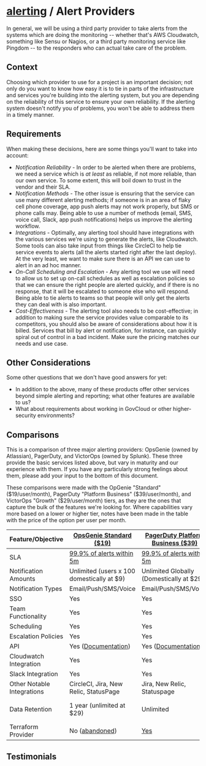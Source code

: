 # [alerting](./README.md) / Alert Providers

In general, we will be using a third party provider to take alerts from
the systems which are doing the monitoring -- whether that's AWS
Cloudwatch, something like Sensu or Nagios, or a third party monitoring
service like Pingdom -- to the responders who can actual take care of
the problem.

## Context

Choosing which provider to use for a project is an important decision;
not only do you want to know how easy it is to tie in parts of the
infrastructure and services you're building into the alerting system,
but you are depending on the reliability of this service to ensure
your own reliability. If the alerting system doesn't notify you of
problems, you won't be able to address them in a timely manner.

## Requirements

When making these decisions, here are some things you'll want to take
into account:

* *Notification Reliability* - In order to be alerted when there are
  problems, we need a service which is _at least_ as reliable, if not
  more reliable, than our own service. To some extent, this will boil
  down to trust in the vendor and their SLA.
* *Notification Methods* - The other issue is ensuring that the service
  can use many different alerting methods; if someone is in an area of
  flaky cell phone coverage, app push alerts may not work properly, but
  SMS or phone calls may. Being able to use a number of methods (email,
  SMS, voice call, Slack, app push notifications) helps us improve the
  alerting workflow.
* *Integrations* - Optimally, any alerting tool should have integrations
  with the various services we're using to generate the alerts, like
  Cloudwatch. Some tools can also take input from things like CircleCI
  to help tie service events to alerts (all the alerts started right
  after the last deploy). At the very least, we want to make sure there
  is an API we can use to alert in an ad hoc manner.
* *On-Call Scheduling and Escalation* - Any alerting tool we use will
  need to allow us to set up on-call schedules as well as escalation
  policies so that we can ensure the right people are alerted quickly,
  and if there is no response, that it will be escalated to someone
  else who will respond. Being able to tie alerts to teams so that
  people will only get the alerts they can deal with is also important.
* *Cost-Effectiveness* - The alerting tool also needs to be
  cost-effective; in addition to making sure the service provides
  value comparable to its competitors, you should also be aware of
  considerations about how it is billed. Services that bill by alert
  or notification, for instance, can quickly spiral out of control in
  a bad incident. Make sure the pricing matches our needs and use case.

## Other Considerations

Some other questions that we don't have good answers for yet:

* In addition to the above, many of these products offer other services
  beyond simple alerting and reporting; what other features are available
  to us?
* What about requirements about working in GovCloud or other
  higher-security environments?

## Comparisons

This is a comparison of three major alerting providers: OpsGenie (owned
by Atlassian), PagerDuty, and VictorOps (owned by Splunk). These three
provide the basic services listed above, but vary in maturity and our
experience with them. If you have any particularly strong feelings about
them, please add your input to the bottom of this document.

These comparisons were made with the OpGenie "Standard" ($19/user/month),
PagerDuty "Platform Business" ($39/user/month), and VictorOps "Growth"
($29/user/month) tiers, as they are the ones that capture the bulk of
the features we're looking for. Where capabilities vary more based on a
lower or higher tier, notes have been made in the table with the price of
the option per user per month.

| Feature/Objective | [OpsGenie Standard ($19)](https://www.opsgenie.com/pricing) | [PagerDuty Platform Business ($39)](https://www.pagerduty.com/pricing/) | [VictorOps Growth ($29)](https://victorops.com/pricing) |
|-----|-----|-----|-----|
| SLA | [99.9% of alerts within 5m](https://www.opsgenie.com/tos/sla) | [99.9% of alerts within 5m](https://www.pagerduty.com/pricing/) | (Couldn't find this on their website?) |
| Notification Amounts | Unlimited (users x 100 domestically at $9) | Unlimited Globally (Domestically at $29) | Unlimited |
| Notification Types | Email/Push/SMS/Voice | Email/Push/SMS/Voice | Email/Push/SMS/Voice |
| SSO | Yes | Yes | Available at $49 |
| Team Functionality | Yes | Yes | Yes |
| Scheduling | Yes | Yes | Yes |
| Escalation Policies | Yes | Yes | Yes |
| API | Yes ([Documentation](https://docs.opsgenie.com/docs/api-overview)) | Yes ([Documentation](https://v2.developer.pagerduty.com/)) | Yes ([Documentation](https://help.victorops.com/knowledge-base/rest-endpoint-integration-guide/)) |
| Cloudwatch Integration | Yes | Yes | Yes |
| Slack Integration | Yes | Yes | Yes |
| Other Notable Integrations | CircleCI,  Jira, New Relic, StatusPage | Jira, New Relic, Statuspage | Jira, New Relic, Statuspage |
| Data Retention | 1 year (unlimited at $29) | Unlimited | Not listed (but unlimited noted at $49) |
| Terraform Provider | No ([abandoned](https://www.terraform.io/docs/providers/opsgenie/index.html)) | [Yes](https://www.terraform.io/docs/providers/pagerduty/index.html) | No official provider, some limited attempts |

## Testimonials
